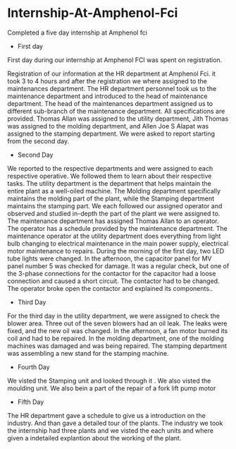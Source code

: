 # Internship-At-Amphenol-Fci
Completed a five day internship at Amphenol fci
* First day 

First day during our internship at Amphenol FCI was spent on registration.

Registration of our information at the HR department at Amphenol Fci. it took 3 to 4 hours and after the registration we where assigned to the maintenances department. The HR department personnel took us to the maintenance department and introduced to the head of maintenance department. The head of the maintenances department assigned us to different sub-branch of the maintenance department. All specifications are provided. Thomas Allan was assigned to the utility department, Jith Thomas was assigned to the molding department, and Allen Joe S Alapat was assigned to the stamping department. We were asked to report starting from the second day.

*  Second Day 
  
We reported to the respective departments and were assigned to each respective operative. We followed them to learn about their respective tasks. The utility department is the department that helps maintain the entire plant as a well-oiled machine. The Molding department specifically maintains the molding part of the plant, while the Stamping department maintains the stamping part. We each followed our assigned operator and observed and studied in-depth the part of the plant we were assigned to. The maintenance department has assigned Thomas Allan to an operator. The operator has a schedule provided by the maintenance department. The maintenance operator at the utility department does everything from light bulb changing to electrical maintenance in the main power supply, electrical motor maintenance to repairs. During the morning of the first day, two LED tube lights were changed. In the afternoon, the capacitor panel for MV panel number 5 was checked for damage. It was a regular check, but one of the 3-phase connections for the contactor for the capacitor had a loose connection and caused a short circuit. The contactor had to be changed. The operator broke open the contactor and explained its components..

*  Third Day 
    
For the third day in the utility department, we were assigned to check the blower area. Three out of the seven blowers had an oil leak. The leaks were fixed, and the new oil was changed. In the afternoon, a fan motor burned its coil and had to be repaired. In the molding department, one of the molding machines was damaged and was being repaired. The stamping department was assembling a new stand for the stamping machine.

*  Fourth Day 
    
We visted the Stamping unit and looked through it . We also visted the moulding unit. We also bein a part of the repair of a fork lift pump motor

*  Fifth Day 
    
The HR department gave a schedule to give us a introduction on the industry. And than gave a detailed tour of the plants. The industry we took the internship had three plants and we visted the each units and where given a indetailed explantion about the working of the plant.
